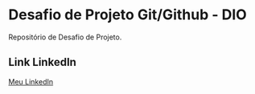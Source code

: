 # Desafio de Projeto Git/Github - DIO
Repositório de Desafio de Projeto.

## Link LinkedIn
[Meu LinkedIn](https://www.linkedin.com/in/yasmin-miranda-b8a4ba21b/)
